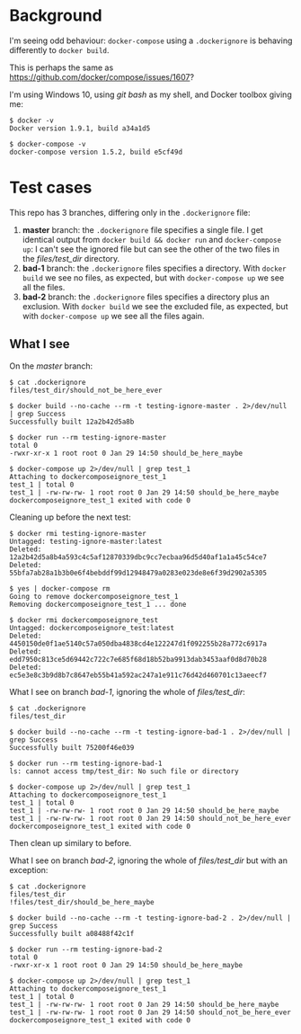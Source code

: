 # Background

I'm seeing odd behaviour: `docker-compose` using a `.dockerignore` is behaving differently to `docker build`.

This is perhaps the same as https://github.com/docker/compose/issues/1607?

I'm using Windows 10, using *git bash* as my shell, and Docker toolbox giving me:
```
$ docker -v
Docker version 1.9.1, build a34a1d5

$ docker-compose -v
docker-compose version 1.5.2, build e5cf49d
```

# Test cases

This repo has 3 branches, differing only in the `.dockerignore` file:
1. **master** branch: the `.dockerignore` file specifies a single file. I get identical output from `docker build && docker run` and `docker-compose up`: I can't see the ignored file but can see the other of the two files in the *files/test_dir* directory.
1. **bad-1** branch: the `.dockerignore` files specifies a directory. With `docker build` we see no files, as expected, but with `docker-compose up` we see all the files.
1. **bad-2** branch: the `.dockerignore` files specifies a directory plus an exclusion. With `docker build` we see the excluded file, as expected, but with `docker-compose up` we see all the files again.

## What I see

On the *master* branch:
```
$ cat .dockerignore
files/test_dir/should_not_be_here_ever

$ docker build --no-cache --rm -t testing-ignore-master . 2>/dev/null | grep Success
Successfully built 12a2b42d5a8b

$ docker run --rm testing-ignore-master
total 0
-rwxr-xr-x 1 root root 0 Jan 29 14:50 should_be_here_maybe

$ docker-compose up 2>/dev/null | grep test_1
Attaching to dockercomposeignore_test_1
test_1 | total 0
test_1 | -rw-rw-rw- 1 root root 0 Jan 29 14:50 should_be_here_maybe
dockercomposeignore_test_1 exited with code 0
```

Cleaning up before the next test:
```
$ docker rmi testing-ignore-master
Untagged: testing-ignore-master:latest
Deleted: 12a2b42d5a8b4a593c4c5af12870339dbc9cc7ecbaa96d5d40af1a1a45c54ce7
Deleted: 55bfa7ab28a1b3b0e6f4bebddf99d12948479a0283e023de8e6f39d2902a5305

$ yes | docker-compose rm
Going to remove dockercomposeignore_test_1
Removing dockercomposeignore_test_1 ... done

$ docker rmi dockercomposeignore_test
Untagged: dockercomposeignore_test:latest
Deleted: 4450150de0f1ae5140c57a050dba4838cd4e122247d1f092255b28a772c6917a
Deleted: edd7950c813ce5d69442c722c7e685f68d18b52ba9913dab3453aaf0d8d70b28
Deleted: ec5e3e8c3b9d8b7c8647eb55b41a592ac247a1e911c76d42d460701c13aeecf7
```

What I see on branch *bad-1*, ignoring the whole of *files/test_dir*:
```
$ cat .dockerignore
files/test_dir

$ docker build --no-cache --rm -t testing-ignore-bad-1 . 2>/dev/null | grep Success
Successfully built 75200f46e039

$ docker run --rm testing-ignore-bad-1
ls: cannot access tmp/test_dir: No such file or directory

$ docker-compose up 2>/dev/null | grep test_1
Attaching to dockercomposeignore_test_1
test_1 | total 0
test_1 | -rw-rw-rw- 1 root root 0 Jan 29 14:50 should_be_here_maybe
test_1 | -rw-rw-rw- 1 root root 0 Jan 29 14:50 should_not_be_here_ever
dockercomposeignore_test_1 exited with code 0
```

Then clean up similary to before.

What I see on branch *bad-2*, ignoring the whole of *files/test_dir* but with an exception:
```
$ cat .dockerignore
files/test_dir
!files/test_dir/should_be_here_maybe

$ docker build --no-cache --rm -t testing-ignore-bad-2 . 2>/dev/null | grep Success
Successfully built a08488f42c1f

$ docker run --rm testing-ignore-bad-2
total 0
-rwxr-xr-x 1 root root 0 Jan 29 14:50 should_be_here_maybe

$ docker-compose up 2>/dev/null | grep test_1
Attaching to dockercomposeignore_test_1
test_1 | total 0
test_1 | -rw-rw-rw- 1 root root 0 Jan 29 14:50 should_be_here_maybe
test_1 | -rw-rw-rw- 1 root root 0 Jan 29 14:50 should_not_be_here_ever
dockercomposeignore_test_1 exited with code 0
```
